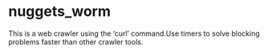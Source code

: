 # nuggets_worm
This is a web crawler using the ‘curl’ command.Use timers to solve blocking problems faster than other crawler tools.
